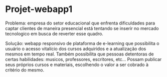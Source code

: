 # Projet-webapp1


Problema: empresa do setor educacional que enfrenta dificuldades para captar clientes de maneira presencial está tentando se inserir no mercado tecnologico em busca de reverter esse quadro.

Solução: webapp responsivo de plataforma de e-learning que possibilita o usuário o acesso vitalício dos cursos adquiridos e a atualização dos mesmos em tempo real. Também possibilita que pessoas detentoras de certas habilidades: musicos, professores, escritores, etc... Possam publicar seus próprios cursos e materiais, escolhendo o valor a ser cobrado à critério do mesmo.
